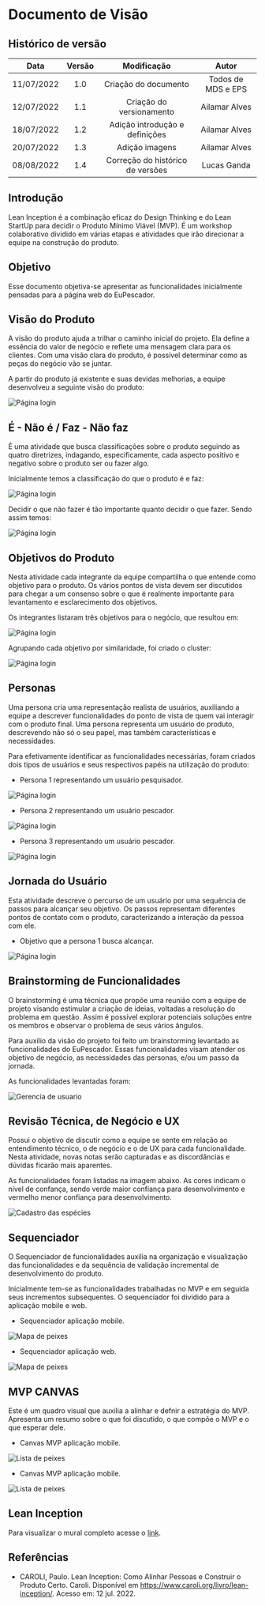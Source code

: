 # Documento de Visão

## Histórico de versão
| Data | Versão | Modificação | Autor |
| :--: | :----: | :---------: | :---: |
| 11/07/2022 | 1.0 | Criação do documento | Todos de MDS e EPS |
| 12/07/2022 | 1.1 | Criação do versionamento | Ailamar Alves |
| 18/07/2022 | 1.2 | Adição introdução e definições | Ailamar Alves |
| 20/07/2022 | 1.3 | Adição imagens | Ailamar Alves |
| 08/08/2022 | 1.4 | Correção do histórico de versões | Lucas Ganda |

## Introdução

Lean Inception é a combinação eficaz do Design Thinking e do Lean StartUp para decidir o Produto Mínimo Viável (MVP). É um workshop colaborativo dividido em várias etapas e atividades que irão direcionar a equipe na construção do produto.

## Objetivo

Esse documento objetiva-se apresentar as funcionalidades inicialmente pensadas para a página web do EuPescador.

## Visão do Produto 

A visão do produto ajuda a trilhar o caminho inicial do projeto. Ela define a essência do valor de negócio e reflete uma mensagem clara para os clientes. Com uma visão clara do produto, é possível determinar como as peças do negócio vão se juntar.

A partir do produto já existente e suas devidas melhorias, a equipe desenvolveu a seguinte visão do produto:

![Página login](../assets/images/visao-produto.JPG)

## É - Não é / Faz - Não faz

É uma atividade que busca classificações sobre o produto seguindo as quatro diretrizes, indagando, especificamente, cada aspecto positivo e negativo sobre o produto ser ou fazer algo.

Inicialmente temos a classificação do que o produto é e faz:

![Página login](../assets/images/e-faz.JPG)

Decidir o que não fazer é tão importante quanto decidir o que fazer. Sendo assim temos:

![Página login](../assets/images/nao-faz.JPG)

## Objetivos do Produto

Nesta atividade cada integrante da equipe compartilha o que entende como objetivo para o produto. Os vários pontos de vista
devem ser discutidos para chegar a um consenso sobre o que é realmente importante para levantamento e esclarecimento dos objetivos.

Os integrantes listaram três objetivos para o negócio, que resultou em:

![Página login](../assets/images/ideacao.JPG)

Agrupando cada objetivo por similaridade, foi criado o cluster:

![Página login](../assets/images/cluster.JPG)

## Personas

Uma persona cria uma representação realista de usuários, auxiliando a equipe a descrever funcionalidades do ponto de vista de quem vai interagir com o produto final. Uma persona representa um usuário do produto, descrevendo não só o seu papel, mas também características e necessidades. 

Para efetivamente identificar as funcionalidades necessárias, foram criados dois tipos de usuários e seus respectivos papéis na utilização do produto:

- Persona 1 representando um usuário pesquisador.

![Página login](../assets/images/persona.JPG)

- Persona 2 representando um usuário pescador.

![Página login](../assets/images/persona-2.JPG)

- Persona 3 representando um usuário pescador.

![Página login](../assets/images/persona-2.JPG)


## Jornada do Usuário

Esta atividade descreve o percurso de um usuário por uma sequência de passos para alcançar seu objetivo. Os passos representam diferentes pontos de contato com o produto, caracterizando a interação da pessoa com ele. 

- Objetivo que a persona 1 busca alcançar.

![Página login](../assets/images/jornada.JPG)

## Brainstorming de Funcionalidades

O brainstorming é uma técnica que propõe uma reunião com a equipe de projeto visando estimular a criação de ideias, voltadas a resolução do problema em questão. Assim é possível explorar potenciais soluções entre os membros e observar o problema de seus vários ângulos. 

Para auxílio da visão do projeto foi feito um brainstorming levantado as funcionalidades do EuPescador. Essas funcionalidades visam atender os objetivo de negócio, as necessidades das personas, e/ou um passo da jornada.

As funcionalidades levantadas foram:

![Gerencia de usuario](../assets/images/brainstorming.JPG)

## Revisão Técnica, de Negócio e UX

Possui o objetivo de discutir como a equipe se sente em relação ao entendimento técnico, o de negócio e o de UX para cada funcionalidade. Nesta atividade, novas notas serão capturadas e as discordâncias e dúvidas ficarão mais aparentes.

As funcionalidades foram listadas na imagem abaixo. As cores indicam o nível de confança, sendo verde maior confiança para desenvolvimento e vermelho menor confiança para desenvolvimento.

![Cadastro das espécies](../assets/images/ux-neg.JPG)

## Sequenciador

O Sequenciador de funcionalidades auxilia na organização e visualização das funcionalidades e da sequência de validação incremental de desenvolvimento do produto. 

Inicialmente tem-se as funcionalidades trabalhadas no MVP e em seguida seus incrementos subsequentes. O sequenciador foi dividido para a aplicação mobile e web.

- Sequenciador aplicação mobile.

![Mapa de peixes](../assets/images/seq-mobile.JPG)

- Sequenciador aplicação web.

![Mapa de peixes](../assets/images/seq-web.JPG)

## MVP CANVAS

Este é um quadro visual que auxilia a alinhar e defnir a estratégia do MVP. Apresenta um resumo sobre o que foi discutido, o que compõe o MVP e o que esperar dele.

- Canvas MVP aplicação mobile.

![Lista de peixes](../assets/images/canvas.JPG)

- Canvas MVP aplicação mobile. 

![Lista de peixes](../assets/images/canvas-2.JPG)

## Lean Inception

Para visualizar o mural completo acesse o [link](https://app.mural.co/t/unbfgaepsmds202111846/m/unbfgaepsmds202111846/1654695732969/c0a887fc3609c105085272211893e4cbcba497e5?invited=true&sender=u114ae1e60ee038ecd8c71344).

## Referências

- CAROLI, Paulo. Lean Inception: Como Alinhar Pessoas e Construir o Produto Certo. Caroli. Disponível em https://www.caroli.org/livro/lean-inception/. Acesso em: 12 jul. 2022.
